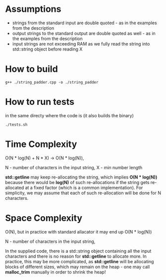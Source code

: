 # Assumptions

- strings from the standard input are double quoted - as in the examples from the description
- output strings to the standard output are double quoted as well - as in the examples from the description
- input strings are not exceeding RAM as we fully read the string into std::string object before reading X 

# How to build
```
g++ ./string_padder.cpp -o ./string_padder 
```

# How to run tests

in the same directy where the code is (it also builds the binary)
```
./tests.sh
```

# Time Complexity

O(N * log(N) + N * X) -> O(N * log(N)), 

N - number of characters in the input string, 
X - min number length

**std::getline** may keep re-allocating the string, which implies **O(N * log(N))** because there would be **log(N)** of such re-allocations if the string gets re-allocated at a fixed factor (which is a common implementation). For simplicity, we may assume that each of such re-allocation will be done for N characters.

# Space Complexity

O(N), but in practice with standard allacator it may end up O(N * log(N))

N - number of characters in the input string, 

In the supplied code, there is a std::string object containing all the input characters and there is no reason for **std::getline** to allocate more. In practice, this may be more complicated, as **std::getline** will be allocating blocks of different sizes, which may remain on the heap - one may call **malloc_trim** manually in order to shrink the heap!
